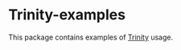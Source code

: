 Trinity-examples
=======

This package contains examples of [Trinity](https://github.com/cihub/trinity) usage.
